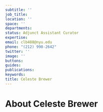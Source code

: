 ```yaml
---
subtitle: ''
job_title: 
location: ''
space: ''
departments: 
status: Adjunct Assistant Curator
expertise: 
email: clb488@nyu.edu
phone: "(212) 998-2642"
twitter: ''
image: ''
buttons: 
guides: 
publications: 
keywords: 
title: Celeste Brewer
---
```


# About Celeste Brewer